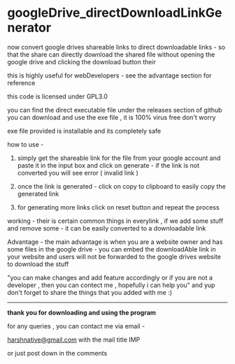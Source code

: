 # googleDrive_directDownloadLinkGenerator
now convert google drives shareable links to direct downloadable links - 
so that the share can directly download the shared file without opening the google drive and clicking the download button their

this is highly useful for webDevelopers - see the advantage section for reference 

this code is licensed under GPL3.0

you can find the direct executable file under the releases section of github 
you can download and use the exe file , it is 100% virus free don't worry


exe file provided is installable and its completely safe 

how to use -
1. simply get the shareable link for the file from your google account and paste it in the input box and click on generate - if the link is not converted you will see error ( invalid link )

2. once the link is generated - click on copy to clipboard to easily copy the generated link

3. for generating more links click on reset button and repeat the process 


working - their is certain common things in everylink , if we add some stuff and remove some - it can be easily converted to a downloadable link


Advantage - the main advantage is when you are a website owner and has some files in the google drive - you can embed the downloadAble link in your website and users will not be forwarded to the google drives website to download the stuff


"you can make changes and add feature accordingly or if you are not a developer , then you can contect me , hopefully i can help you" and yup don't forget to share the things that you added with me :)

---------------------------------------------------

    
    
__________thank you for downloading and using the program__________



for any queries , you can contact me via email - 

harshnative@gmail.com                 with the mail title IMP

or just post down in the comments 

